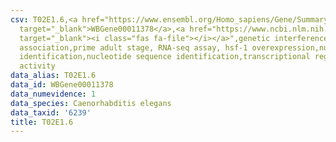 ```yaml
---
csv: T02E1.6,<a href="https://www.ensembl.org/Homo_sapiens/Gene/Summary?db=core;g=WBGene00011378"
  target="_blank">WBGene00011378</a>,<a href="https://www.ncbi.nlm.nih.gov/pubmed/30894454"
  target="_blank"><i class="fas fa-file"></i></a>",genetic interference,functional
  association,prime adult stage, RNA-seq assay, hsf-1 overexpression,nucleotide sequence
  identification,nucleotide sequence identification,transcriptional regulation,up-regulates
  activity
data_alias: T02E1.6
data_id: WBGene00011378
data_numevidence: 1
data_species: Caenorhabditis elegans
data_taxid: '6239'
title: T02E1.6
---
```

